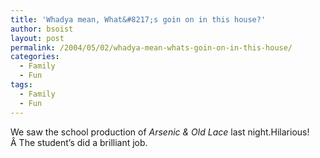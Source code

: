 ```yaml
---
title: 'Whadya mean, What&#8217;s goin on in this house?'
author: bsoist
layout: post
permalink: /2004/05/02/whadya-mean-whats-goin-on-in-this-house/
categories:
  - Family
  - Fun
tags:
  - Family
  - Fun
---
```

We saw the school production of *Arsenic & Old Lace* last night.Hilarious!Â The student&#8217;s did a brilliant job.